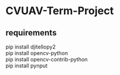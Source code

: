 # CVUAV-Term-Project
## requirements
pip install djitellopy2  
pip install opencv-python  
pip install opencv-contrib-python  
pip install pynput
